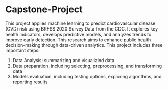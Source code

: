 # Capstone-Project
This project applies machine learning to predict cardiovascular disease (CVD) risk using BRFSS 2020 Survey Data from the CDC. It explores key health indicators, develops predictive models, and analyzes trends to improve early detection. This research aims to enhance public health decision-making through data-driven analytics.
This project includes three important steps:
1) Data Analysis; summarizing and visualizind data
2) Data preparation, including selecting, preprocessing, and transforming data
3) Models evaluation, including testing options, exploring algorithms, and reporting results
